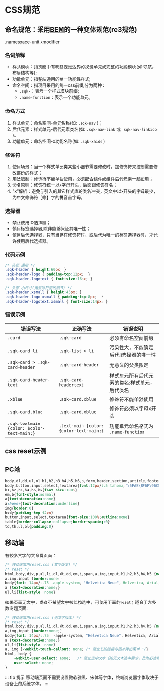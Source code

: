 # CSS规范
## 命名规范：采用<a href="http://www.getbem.com/" target="_blank">BEM</a>的一种变体规范(re3规范)
.namespace-unit.xmodifier

### 名词解释
+ 样式模块：指页面中有明显视觉边界的视觉单元或完整的功能模块(如:导航，布局结构等);
+ 功能单元：指整站通用的单一功能性样式;
+ 命名空间：指项目采用的统一css前缀,分为两种：
   + `.sqk-`：表示一个样式模块前缀;
   + `.name-function`：表示一个功能单元。

### 命名方式
1. 样式单元：命名空间-单元名称(如: `.sqk-nav` )；
2. 后代元素：样式单元-后代元素类名(如: `.sqk-nav-link`  或  `.sqk-nav-linkico` )。
3. 功能单元：命名空间-x功能名称(如: `.sqk-xhide` )

### 修饰符
1. 使用场景：当一个样式单元类某些小细节需要修改时，加修饰符来控制需要修改部份的样式；
2. 用法限制：修饰符不能单独使用，必须配合组件或组件后代元素一起使用；
3. 命名原则：修饰符统一以x字母开头，后面跟修饰符名；
4. "x"解析：避免与引入的其它样式库的类名冲突，英文中以x开头的字母最少，为中文修饰符【修】字的拼音首字母。

### 选择器
+ 禁止使用ID选择器；
+ 慎用标签选择器,除非能够保证其唯一性；
+ 慎用后代选择器，只有当存在修饰符时，或后代为唯一的标签选择器时，才允许使用后代选择器。

### 代码示例
```css
/* 头部:通用 */
.sqk-header { height:60px; }
.sqk-header-logo { padding-top:12px;  }
.sqk-header-logotext { font-size:16px; }

/* 头部:小尺寸(用修饰符更改细节) */
.sqk-header.xsmall { height:45px; }
.sqk-header-logo.xsmall { padding-top:8px;  }
.sqk-header-logotext.xsmall { font-size:14px; }
```

### 错误示例

| 错误写法 | 正确写法 | 错误说明 |
| ------- | -------- | --- |
| `.card` | `.sqk-card` | 必须有命名空间前缀 |
| `.sqk-card li` | `.sqk-list > li` | 污染性大，不能确定后代li选择器的唯一性 |
| `.sqk-card > .sqk-card-header` | `.sqk-card-header` | 无意义的父类限定 |
| `.sqk-card-header-text` | `.sqk-card-headertext` | 样式单元所有后代元素的类名:样式单元-后代类名 |
| `.xblue` | `.sqk-card.xblue` | 修饰符不能单独使用 |
| `.sqk-card.blue` | `.sqk-card.xblue` | 修饰符必须以字母x开头 |
| `.sqk-textmain {color: $color-text-main;}` | `.text-main {color: $color-text-main;}` | 功能单元命名格式为 `.name-function` |



## css reset示例
## PC端
```css
body,dl,dd,ul,ol,h1,h2,h3,h4,h5,h6,p,form,header,section,article,footer{margin:0;}
body,button,input,select,textarea{font:12px/1.5 tahoma,'\5FAE\8F6F\96C5\9ED1',sans-serif}
h1,h2,h3,h4,h5,h6{font-size:100%}
em,b{font-style:normal}
a{text-decoration:none} 
a:hover{text-decoration:underline}
img{border:0} 
body{padding-top:42px} 
button,input,select,textarea{font-size:100%;outline:none}
table{border-collapse:collapse;border-spacing:0}
td,th,ul,ol{padding:0}
```
## 移动端
有较多文字的文章类页面：
```css
/* 移动端常用reset.css (文字版本) */
/* reset */
html,body,div,p,ul,li,dl,dt,dd,em,i,span,a,img,input,h1,h2,h3,h4,h5 {margin:0;padding:0}
a,img,input {border:none;}
body{font: 14px/1.75 -apple-system, "Helvetica Neue", Helvetica, Arial, sans-serif;}
a {text-decoration:none;}
ul,li{list-style: none}
```
如果页面无文字，或者不希望文字被长按选中，可使用下面的reset；适合于大多数专题页面:
```scss
/* 移动端常用reset.css (无文字版本) */
/* reset */
html,body,div,p,ul,li,dl,dt,dd,em,i,span,a,img,input,h1,h2,h3,h4,h5 {margin:0;padding:0}
a,img,input {border:none;}
body{font: 14px/1.75  -apple-system, "Helvetica Neue", Helvetica, Arial, sans-serif;-webkit-tap-highlight-color: rgba(0,0,0,0);}
a {text-decoration:none;}
ul,li{list-style: none}
a, img {-webkit-touch-callout: none; /* 禁止长按链接与图片弹出菜单 */}
html, body {
    -webkit-user-select: none;   /* 禁止选中文本（如无文本选中需求，此为必选项） */
    user-select: none;
}
```

::: tip 提示
移动端页面不需要设置微软雅黑、宋体等字体，终端浏览器字体取决于设备上的系统字体。
:::